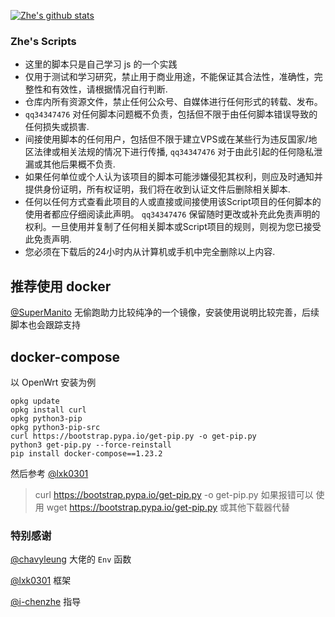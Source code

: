 [![Zhe's github stats](https://github-readme-stats.vercel.app/api?username=qq34347476)](https://github.com/anuraghazra/github-readme-stats)

### Zhe's Scripts

- 这里的脚本只是自己学习 js 的一个实践
- 仅用于测试和学习研究，禁止用于商业用途，不能保证其合法性，准确性，完整性和有效性，请根据情况自行判断.
- 仓库内所有资源文件，禁止任何公众号、自媒体进行任何形式的转载、发布。
- `qq34347476` 对任何脚本问题概不负责，包括但不限于由任何脚本错误导致的任何损失或损害.
- 间接使用脚本的任何用户，包括但不限于建立VPS或在某些行为违反国家/地区法律或相关法规的情况下进行传播, `qq34347476` 对于由此引起的任何隐私泄漏或其他后果概不负责.
- 如果任何单位或个人认为该项目的脚本可能涉嫌侵犯其权利，则应及时通知并提供身份证明，所有权证明，我们将在收到认证文件后删除相关脚本.
- 任何以任何方式查看此项目的人或直接或间接使用该Script项目的任何脚本的使用者都应仔细阅读此声明。 `qq34347476` 保留随时更改或补充此免责声明的权利。一旦使用并复制了任何相关脚本或Script项目的规则，则视为您已接受此免责声明.
- 您必须在下载后的24小时内从计算机或手机中完全删除以上内容.

## 推荐使用 docker

[@SuperManito](https://github.com/JD-FreeFuck) 无偷跑助力比较纯净的一个镜像，安装使用说明比较完善，后续脚本也会跟踪支持

## docker-compose

以 OpenWrt 安装为例

```
opkg update
opkg install curl
opkg python3-pip
opkg python3-pip-src
curl https://bootstrap.pypa.io/get-pip.py -o get-pip.py
python3 get-pip.py --force-reinstall
pip install docker-compose==1.23.2
```

然后参考 [@lxk0301](https://gitee.com/lxk0301/jd_docker/tree/master/docker)

> curl <https://bootstrap.pypa.io/get-pip.py> -o get-pip.py 如果报错可以 使用 wget <https://bootstrap.pypa.io/get-pip.py> 或其他下载器代替

### 特别感谢

[@chavyleung](https://github.com/chavyleung) 大佬的 `Env` 函数

[@lxk0301](https://gitee.com/lxk0301) 框架

[@i-chenzhe](https://github.com/i-chenzhe) 指导
